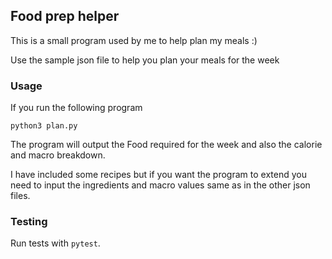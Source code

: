 ## Food prep helper

This is a small program used by me to help plan my meals :)

Use the sample json file to help you plan your meals for the week

### Usage

If you run the following program

```
python3 plan.py
```

The program will output the Food required for the week and also the calorie and macro breakdown.

I have included some recipes but if you want the program to extend you need to input the ingredients and macro values same as in the other json files.

### Testing

Run tests with `pytest`.
